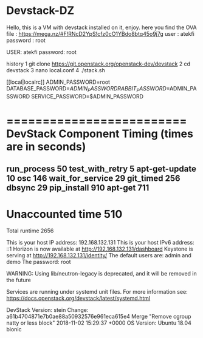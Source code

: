 # Devstack-DZ
Hello, this is a VM with devstack installed on it, enjoy.
here you find the OVA file : https://mega.nz/#F!RNcD2YpS!cfz0cO1YBdo8btq45o9j7g
user : atekfi
password : root

USER: atekfi
password: root

history
    1  git clone https://git.openstack.org/openstack-dev/devstack
    2  cd devstack
    3  nano local.conf
    4  ./stack.sh 

[[local|localrc]]
ADMIN_PASSWORD=root
DATABASE_PASSWORD=$ADMIN_PASSWORD
RABBIT_PASSWORD=$ADMIN_PASSWORD
SERVICE_PASSWORD=$ADMIN_PASSWORD


=========================
DevStack Component Timing
 (times are in seconds)  
=========================
run_process           50
test_with_retry        5
apt-get-update        10
osc                  146
wait_for_service      29
git_timed            256
dbsync                29
pip_install          910
apt-get              711
-------------------------
Unaccounted time     510
=========================
Total runtime        2656



This is your host IP address: 192.168.132.131
This is your host IPv6 address: ::1
Horizon is now available at http://192.168.132.131/dashboard
Keystone is serving at http://192.168.132.131/identity/
The default users are: admin and demo
The password: root

WARNING: 
Using lib/neutron-legacy is deprecated, and it will be removed in the future


Services are running under systemd unit files.
For more information see: 
https://docs.openstack.org/devstack/latest/systemd.html

DevStack Version: stein
Change: a61b4704871e7b0ae88a50932576e961eca615e4 Merge "Remove cgroup natty or less block" 2018-11-02 15:29:37 +0000
OS Version: Ubuntu 18.04 bionic

